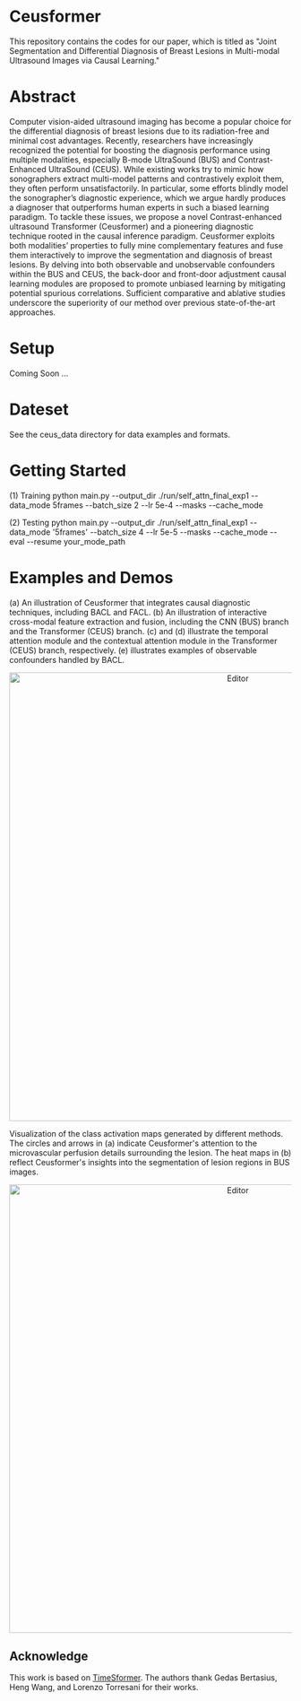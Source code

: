 # Ceusformer
This repository contains the codes for our paper, which is titled as "Joint Segmentation and Differential Diagnosis of Breast Lesions in Multi-modal Ultrasound Images via Causal Learning."

# Abstract

Computer vision-aided ultrasound imaging has become a popular choice for the differential diagnosis of breast lesions due to its radiation-free and minimal cost advantages. Recently, researchers have increasingly recognized the potential for boosting the diagnosis performance using multiple modalities, especially B-mode UltraSound (BUS) and Contrast-Enhanced UltraSound (CEUS). While existing works try to mimic how sonographers extract multi-model patterns and contrastively exploit them, they often perform unsatisfactorily. In particular, some efforts blindly model the sonographer’s diagnostic experience, which we argue hardly produces a diagnoser that outperforms human experts in such a biased learning paradigm. To tackle these issues, we propose a novel Contrast-enhanced ultrasound Transformer (Ceusformer) and a pioneering diagnostic technique rooted in the causal inference paradigm. Ceusformer exploits both modalities’ properties to fully mine complementary features and fuse them interactively to improve the segmentation and diagnosis of breast lesions. By delving into both observable and unobservable confounders within the BUS and CEUS, the back-door and front-door adjustment causal learning modules are proposed to promote unbiased learning by mitigating potential spurious correlations. Sufficient comparative and ablative studies underscore the superiority of our method over previous state-of-the-art approaches.

# Setup
Coming Soon ...

# Dateset
See the ceus_data directory for data examples and formats. 

# Getting Started
(1) Training
python main.py --output_dir ./run/self_attn_final_exp1 --data_mode 5frames --batch_size 2 --lr 5e-4 --masks --cache_mode

(2) Testing
python main.py --output_dir ./run/self_attn_final_exp1 --data_mode '5frames' --batch_size 4 --lr 5e-5 --masks --cache_mode --eval --resume your_mode_path

# Examples and Demos

(a) An illustration of Ceusformer that integrates causal diagnostic techniques, including BACL and FACL. (b) An illustration of interactive cross-modal feature extraction and fusion, including the CNN (BUS) branch and the Transformer (CEUS) branch. (c) and (d) illustrate the temporal attention module and the contextual attention module in the Transformer (CEUS) branch, respectively. (e) illustrates examples of observable confounders handled by BACL.
<div align="center">
	<img src="./Fig1.png" alt="Editor" width="800">
</div>

Visualization of the class activation maps generated by different methods. The circles and arrows in (a) indicate Ceusformer's attention to the microvascular perfusion details surrounding the lesion. The heat maps in (b) reflect Ceusformer's insights into the segmentation of lesion regions in BUS images.
<div align="center">
	<img src="./Fig2.png" alt="Editor" width="800">
</div>


## Acknowledge
This work is based on [TimeSformer](https://github.com/facebookresearch/TimeSformer). The authors thank Gedas Bertasius, Heng Wang, and Lorenzo Torresani for their works.
